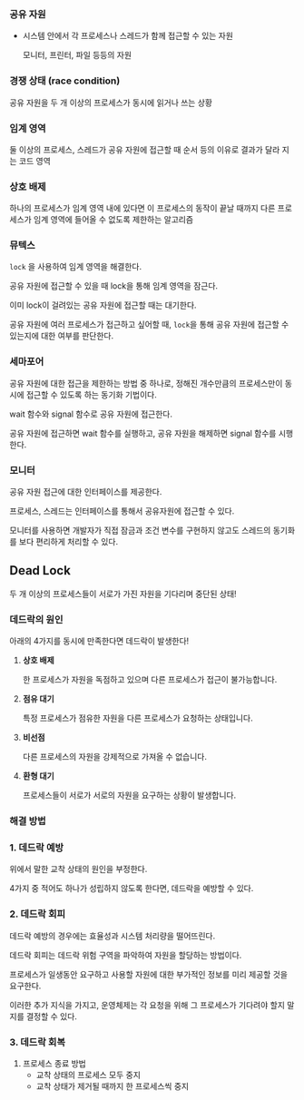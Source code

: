 ### 공유 자원

- 시스템 안에서 각 프로세스나 스레드가 함께 접근할 수 있는 자원
    
    모니터, 프린터, 파일 등등의 자원
    

### 경쟁 상태 (race condition)

공유 자원을 두 개 이상의 프로세스가 동시에 읽거나 쓰는 상황

### 임계 영역

둘 이상의 프로세스, 스레드가 공유 자원에 접근할 때 순서 등의 이유로 결과가 달라 지는 코드 영역

### 상호 배제

하나의 프로세스가 임계 영역 내에 있다면 이 프로세스의 동작이 끝날 때까지 다른 프로세스가 임계 영역에 들어올 수 없도록 제한하는 알고리즘

### 뮤텍스

`lock` 을 사용하여 임계 영역을 해결한다.

공유 자원에 접근할 수 있을 때 lock을 통해 임계 영역을 잠근다. 

이미 lock이 걸려있는 공유 자원에 접근할 때는 대기한다.

공유 자원에 여러 프로세스가 접근하고 싶어할 때, `lock`을 통해 공유 자원에 접근할 수 있는지에 대한 여부를 판단한다.

### 세마포어

공유 자원에 대한 접근을 제한하는 방법 중 하나로, 정해진 개수만큼의 프로세스만이 동시에 접근할 수 있도록 하는 동기화 기법이다.

wait 함수와 signal 함수로 공유 자원에 접근한다.

공유 자원에 접근하면 wait 함수를 실행하고, 공유 자원을 해제하면 signal 함수를 시행한다.

### 모니터

공유 자원 접근에 대한 인터페이스를 제공한다.

프로세스, 스레드는 인터페이스를 통해서 공유자원에 접근할 수 있다.

모니터를 사용하면 개발자가 직접 잠금과 조건 변수를 구현하지 않고도 스레드의 동기화를 보다 편리하게 처리할 수 있다.

## Dead Lock

두 개 이상의 프로세스들이 서로가 가진 자원을 기다리며 중단된 상태!

### 데드락의 원인

아래의 4가지를 동시에 만족한다면 데드락이 발생한다!

1. **상호 배제**
    
    한 프로세스가 자원을 독점하고 있으며 다른 프로세스가 접근이 불가능합니다.
    

1. **점유 대기**
    
    특정 프로세스가 점유한 자원을 다른 프로세스가 요청하는 상태입니다.
    
2. **비선점**
    
    다른 프로세스의 자원을 강제적으로 가져올 수 없습니다.
    

1. **환형 대기**
    
    프로세스들이 서로가 서로의 자원을 요구하는 상황이 발생합니다.
    

### 해결 방법

### 1. 데드락 예방

위에서 말한 교착 상태의 원인을 부정한다.

4가지 중 적어도 하나가 성립하지 않도록 한다면, 데드락을 예방할 수 있다.

### 2. 데드락 회피

데드락 예방의 경우에는 효율성과 시스템 처리량을 떨어뜨린다.

데드락 회피는 데드락 위험 구역을 파악하여 자원을 할당하는 방법이다.

프로세스가 일생동안 요구하고 사용할 자원에 대한 부가적인 정보를 미리 제공할 것을 요구한다.

이러한 추가 지식을 가지고, 운영체제는 각 요청을 위해 그 프로세스가 기다려야 할지 말지를 결정할 수 있다.

### 3. 데드락 회복

1. 프로세스 종료 방법
    - 교착 상태의 프로세스 모두 중지
    - 교착 상태가 제거될 때까지 한 프로세스씩 중지
